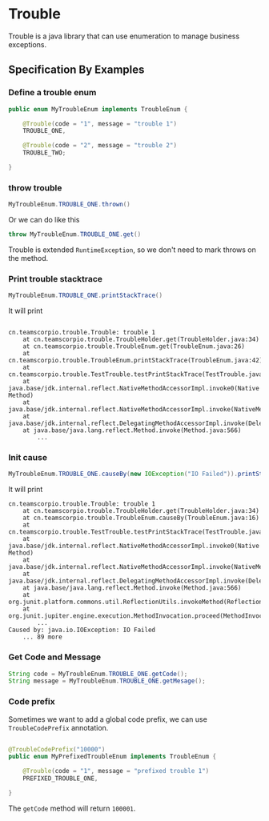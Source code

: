 # Trouble
Trouble is a java library that can use enumeration to manage business exceptions.

## Specification By Examples

### Define a trouble enum
```java
public enum MyTroubleEnum implements TroubleEnum {

    @Trouble(code = "1", message = "trouble 1")
    TROUBLE_ONE,

    @Trouble(code = "2", message = "trouble 2")
    TROUBLE_TWO;

}
```

### throw trouble
```java
MyTroubleEnum.TROUBLE_ONE.thrown()
``` 
Or we can do like this
```java
throw MyTroubleEnum.TROUBLE_ONE.get()
```

Trouble is extended `RuntimeException`, so we don't need to mark throws on the method. 

### Print trouble stacktrace
```java
MyTroubleEnum.TROUBLE_ONE.printStackTrace()
```
It will print 
```

cn.teamscorpio.trouble.Trouble: trouble 1
	at cn.teamscorpio.trouble.TroubleHolder.get(TroubleHolder.java:34)
	at cn.teamscorpio.trouble.TroubleEnum.get(TroubleEnum.java:26)
	at cn.teamscorpio.trouble.TroubleEnum.printStackTrace(TroubleEnum.java:42)
	at cn.teamscorpio.trouble.TestTrouble.testPrintStackTrace(TestTrouble.java:42)
	at java.base/jdk.internal.reflect.NativeMethodAccessorImpl.invoke0(Native Method)
	at java.base/jdk.internal.reflect.NativeMethodAccessorImpl.invoke(NativeMethodAccessorImpl.java:62)
	at java.base/jdk.internal.reflect.DelegatingMethodAccessorImpl.invoke(DelegatingMethodAccessorImpl.java:43)
	at java.base/java.lang.reflect.Method.invoke(Method.java:566)
        ...
```

### Init cause
```java
MyTroubleEnum.TROUBLE_ONE.causeBy(new IOException("IO Failed")).printStackTrace()
```
It will print

```
cn.teamscorpio.trouble.Trouble: trouble 1
	at cn.teamscorpio.trouble.TroubleHolder.get(TroubleHolder.java:34)
	at cn.teamscorpio.trouble.TroubleEnum.causeBy(TroubleEnum.java:16)
	at cn.teamscorpio.trouble.TestTrouble.testPrintStackTrace(TestTrouble.java:42)
	at java.base/jdk.internal.reflect.NativeMethodAccessorImpl.invoke0(Native Method)
	at java.base/jdk.internal.reflect.NativeMethodAccessorImpl.invoke(NativeMethodAccessorImpl.java:62)
	at java.base/jdk.internal.reflect.DelegatingMethodAccessorImpl.invoke(DelegatingMethodAccessorImpl.java:43)
	at java.base/java.lang.reflect.Method.invoke(Method.java:566)
	at org.junit.platform.commons.util.ReflectionUtils.invokeMethod(ReflectionUtils.java:686)
	at org.junit.jupiter.engine.execution.MethodInvocation.proceed(MethodInvocation.java:60)
        ...
Caused by: java.io.IOException: IO Failed
	... 89 more
```

### Get Code and Message
```java
String code = MyTroubleEnum.TROUBLE_ONE.getCode();
String message = MyTroubleEnum.TROUBLE_ONE.getMesage();
```

### Code prefix
Sometimes we want to add a global code prefix, we can use `TroubleCodePrefix` annotation.
```java

@TroubleCodePrefix("10000")
public enum MyPrefixedTroubleEnum implements TroubleEnum {

    @Trouble(code = "1", message = "prefixed trouble 1")
    PREFIXED_TROUBLE_ONE,

}
```
The `getCode` method will return `100001`.




